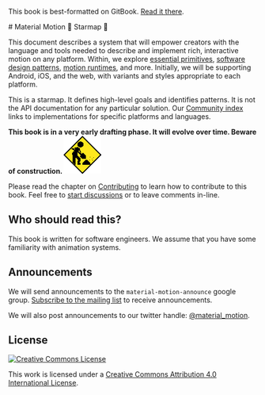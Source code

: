 <p class="github-only">This book is best-formatted on GitBook. <a href="https://material-motion.gitbooks.io/material-motion-starmap/content/">Read it there</a>.</p>
# Material Motion 🌟 Starmap 📜

This document describes a system that will empower creators with the language and tools needed to describe and implement rich, interactive motion on any platform. Within, we explore [essential primitives](specifications/primitives.md), [software design patterns](specifications/pattern.md), [motion runtimes](specifications/runtime/), and more. Initially, we will be supporting Android, iOS, and the web, with variants and styles appropriate to each platform.

This is a starmap. It defines high-level goals and identifies patterns. It is not the API documentation for any particular solution. Our [Community index](community_index/) links to implementations for specific platforms and languages.

**This book is in a very early drafting phase. It will evolve over time. Beware of construction. ![](_assets/under-construction-flashing-barracade-animation-Material-Yellow-500.gif)**

Please read the chapter on [Contributing](CONTRIBUTING.md) to learn how to contribute to this book. Feel free to [start discussions](https://www.gitbook.com/book/material-motion/material-motion-starmap/discussions) or to leave comments in-line.

## Who should read this?

This book is written for software engineers. We assume that you have some familiarity with animation systems.

## Announcements

We will send announcements to the `material-motion-announce` google group. [Subscribe to the mailing list](https://groups.google.com/forum/#!forum/material-motion-announce) to receive announcements.

We will also post announcements to our twitter handle: [@material_motion](http://twitter.com/material_motion).

## License

[![Creative Commons License](https://i.creativecommons.org/l/by/4.0/88x31.png)](http://creativecommons.org/licenses/by/4.0/)

This work is licensed under a [Creative Commons Attribution 4.0 International License](http://creativecommons.org/licenses/by/4.0/).

<!--

LGTM:
- appsforartists
- featherless
- larche
- markwei

-->
